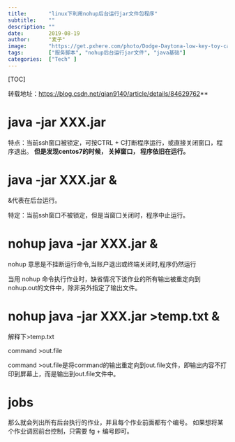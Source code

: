 ```yaml
---
title:       "linux下利用nohup后台运行jar文件包程序"
subtitle:    ""
description: ""
date:        2019-08-19
author:      "麦子"
image:       "https://get.pxhere.com/photo/Dodge-Daytona-low-key-toy-car-white-black-motor-vehicle-black-and-white-automotive-design-mode-of-transport-darkness-sports-car-monochrome-photography-photography-light-vehicle-performance-car-automotive-lighting-automotive-exterior-computer-wallpaper-monochrome-night-sky-bumper-city-car-wheel-driving-midnight-compact-car-executive-car-full-size-car-headlamp-1423465.jpg"
tags:        ["服务脚本", "nohup后台运行jar文件", "java基础"]
categories:  ["Tech" ]
---
```


[TOC]

转载地址：<https://blog.csdn.net/qian9140/article/details/84629762>**

# java -jar XXX.jar

特点：当前ssh窗口被锁定，可按CTRL + C打断程序运行，或直接关闭窗口，程序退出。 **但是发现centos7的时候， 关掉窗口， 程序依旧在运行。** 

# java -jar XXX.jar &

&代表在后台运行。

特定：当前ssh窗口不被锁定，但是当窗口关闭时，程序中止运行。

# nohup java -jar XXX.jar &

nohup 意思是不挂断运行命令,当账户退出或终端关闭时,程序仍然运行

当用 nohup 命令执行作业时，缺省情况下该作业的所有输出被重定向到nohup.out的文件中，除非另外指定了输出文件。

# nohup java -jar XXX.jar >temp.txt &

解释下>temp.txt

command >out.file

command >out.file是将command的输出重定向到out.file文件，即输出内容不打印到屏幕上，而是输出到out.file文件中。

# jobs

那么就会列出所有后台执行的作业，并且每个作业前面都有个编号。
如果想将某个作业调回前台控制，只需要 fg + 编号即可。